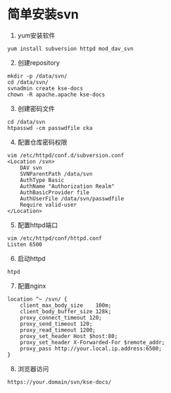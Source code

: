 # 简单安装svn

1. yum安装软件
```
yum install subversion httpd mod_dav_svn
```

2. 创建repository
```
mkdir -p /data/svn/
cd /data/svn/
svnadmin create kse-docs
chown -R apache.apache kse-docs
```

3. 创建密码文件
```
cd /data/svn
htpasswd -cm passwdfile cka
```

4. 配置仓库密码权限
```
vim /etc/httpd/conf.d/subversion.conf
<Location /svn>
    DAV svn
    SVNParentPath /data/svn
    AuthType Basic
    AuthName "Authorization Realm"
    AuthBasicProvider file
    AuthUserFile /data/svn/passwdfile
    Require valid-user
</Location>
```

5. 配置httpd端口
```
vim /etc/httpd/conf/httpd.conf
Listen 6500
```

6. 启动httpd
```
htpd
```

7. 配置nginx
```
location ^~ /svn/ {
    client_max_body_size    100m;
    client_body_buffer_size 128k;
    proxy_connect_timeout 120;
    proxy_send_timeout 120;
    proxy_read_timeout 1200;
    proxy_set_header Host $host:80;
    proxy_set_header X-Forwarded-For $remote_addr;
    proxy_pass http://your.local.ip.address:6500;
}
```

8. 浏览器访问
```
https://your.domain/svn/kse-docs/
```